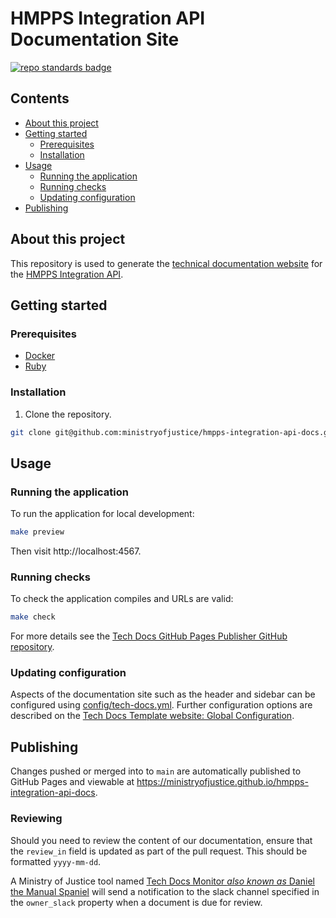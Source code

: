 # HMPPS Integration API Documentation Site

[![repo standards badge](https://img.shields.io/badge/dynamic/json?color=blue&style=flat&logo=github&label=MoJ%20Compliant&query=%24.result&url=https%3A%2F%2Foperations-engineering-reports.cloud-platform.service.justice.gov.uk%2Fapi%2Fv1%2Fcompliant_public_repositories%2Ftemplate-documentation-site)](https://operations-engineering-reports.cloud-platform.service.justice.gov.uk/public-github-repositories.html#template-documentation-site "Link to report")

## Contents

- [About this project](#about-this-project)
- [Getting started](#getting-started)
  - [Prerequisites](#prerequisites)
  - [Installation](#installation)
- [Usage](#usage)
  - [Running the application](#running-the-application)
  - [Running checks](#running-checks)
  - [Updating configuration](#updating-configuration)
- [Publishing](#publishing)

## About this project

This repository is used to generate the [technical documentation website](https://ministryofjustice.github.io/hmpps-integration-api-docs) for the [HMPPS Integration API](https://github.com/ministryofjustice/hmpps-integration-api).

## Getting started

### Prerequisites

- [Docker](https://www.docker.com/get-started/)
- [Ruby](https://github.com/rbenv/rbenv)

### Installation

1. Clone the repository.

```bash
git clone git@github.com:ministryofjustice/hmpps-integration-api-docs.git
```

## Usage

### Running the application

To run the application for local development:

```bash
make preview
```

Then visit http://localhost:4567.

### Running checks

To check the application compiles and URLs are valid:

```bash
make check
```

For more details see the [Tech Docs GitHub Pages Publisher GitHub repository](https://github.com/ministryofjustice/tech-docs-github-pages-publisher).

### Updating configuration

Aspects of the documentation site such as the header and sidebar can be configured using [config/tech-docs.yml](config/tech-docs.yml). Further configuration options are described on the [Tech Docs Template website: Global Configuration](https://tdt-documentation.london.cloudapps.digital/configure_project/global_configuration/).

## Publishing

Changes pushed or merged into to `main` are automatically published to GitHub Pages and viewable at https://ministryofjustice.github.io/hmpps-integration-api-docs.

### Reviewing

Should you need to review the content of our documentation, ensure that the `review_in` field is updated as part of the pull request. This should be formatted `yyyy-mm-dd`.

A Ministry of Justice tool named [Tech Docs Monitor _also known as_ Daniel the Manual Spaniel](https://github.com/ministryofjustice/tech-docs-monitor) will send a notification to the slack channel specified in the `owner_slack` property when a document is due for review.


